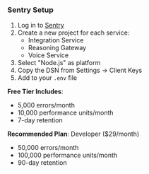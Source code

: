 ### Sentry Setup

1. Log in to [Sentry](https://sentry.io/)
2. Create a new project for each service:
   - Integration Service
   - Reasoning Gateway
   - Voice Service
3. Select "Node.js" as platform
4. Copy the DSN from Settings → Client Keys
5. Add to your `.env` file

**Free Tier Includes**:

- 5,000 errors/month
- 10,000 performance units/month
- 7-day retention

**Recommended Plan**: Developer ($29/month)

- 50,000 errors/month
- 100,000 performance units/month
- 90-day retention
